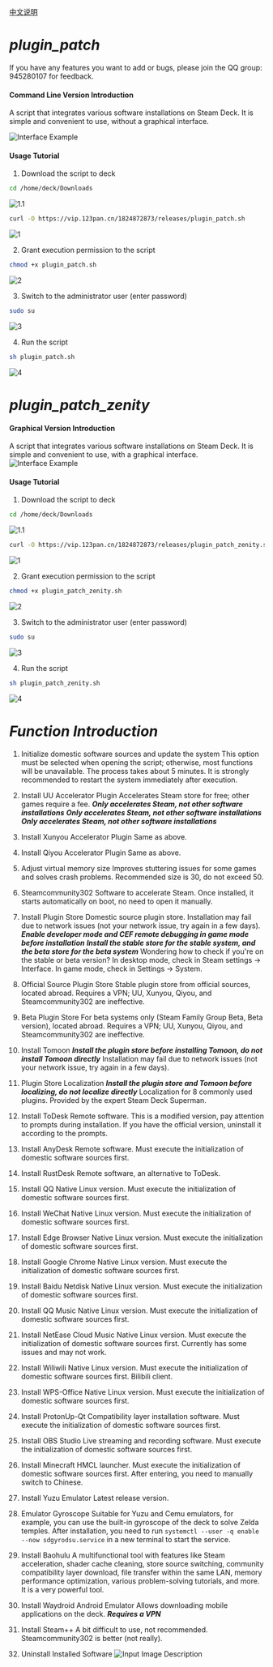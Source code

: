 [中文说明](README.zh.md)
# **_plugin_patch_**

If you have any features you want to add or bugs, please join the QQ group: 945280107 for feedback.

#### Command Line Version Introduction

A script that integrates various software installations on Steam Deck. It is simple and convenient to use, without a graphical interface.

![Interface Example](image/plugin_patch/plugin_patch.sh.png)

#### Usage Tutorial

1. Download the script to deck

```bash
cd /home/deck/Downloads
```
![1.1](image/plugin_patch/1.1.png)

```bash
curl -O https://vip.123pan.cn/1824872873/releases/plugin_patch.sh
```
![1](image/plugin_patch/1.png)

2. Grant execution permission to the script

```bash
chmod +x plugin_patch.sh
```
![2](image/plugin_patch/2.png)

3. Switch to the administrator user (enter password)

```bash
sudo su
```
![3](image/plugin_patch/3.png)

4. Run the script

```bash
sh plugin_patch.sh
```
![4](image/plugin_patch/4.png)

# **_plugin_patch_zenity_**

#### Graphical Version Introduction

A script that integrates various software installations on Steam Deck. It is simple and convenient to use, with a graphical interface.
![Interface Example](image/plugin_patch_zenity/plugin_patch_zenity.sh.png)

#### Usage Tutorial

1. Download the script to deck

```bash
cd /home/deck/Downloads
```
![1.1](image/plugin_patch_zenity/1.1.png)

```bash
curl -O https://vip.123pan.cn/1824872873/releases/plugin_patch_zenity.sh
```
![1](image/plugin_patch_zenity/1.png)

2. Grant execution permission to the script

```bash
chmod +x plugin_patch_zenity.sh
```
![2](image/plugin_patch_zenity/2.png)

3. Switch to the administrator user (enter password)

```bash
sudo su
```
![3](image/plugin_patch_zenity/3.png)

4. Run the script

```bash
sh plugin_patch_zenity.sh
```
![4](image/plugin_patch_zenity/4.png)

# **_Function Introduction_**

1. Initialize domestic software sources and update the system
   This option must be selected when opening the script; otherwise, most functions will be unavailable.
   The process takes about 5 minutes.
   It is strongly recommended to restart the system immediately after execution.

2. Install UU Accelerator Plugin
   Accelerates Steam store for free; other games require a fee.
   **_Only accelerates Steam, not other software installations_**
   **_Only accelerates Steam, not other software installations_**
   **_Only accelerates Steam, not other software installations_**

3. Install Xunyou Accelerator Plugin
   Same as above.

4. Install Qiyou Accelerator Plugin
   Same as above.

5. Adjust virtual memory size
   Improves stuttering issues for some games and solves crash problems. Recommended size is 30, do not exceed 50.

6. Steamcommunity302
   Software to accelerate Steam. Once installed, it starts automatically on boot, no need to open it manually.

7. Install Plugin Store
   Domestic source plugin store. Installation may fail due to network issues (not your network issue, try again in a few days).
   **_Enable developer mode and CEF remote debugging in game mode before installation_**
   **_Install the stable store for the stable system, and the beta store for the beta system_**
   Wondering how to check if you're on the stable or beta version? In desktop mode, check in Steam settings -> Interface. In game mode, check in Settings -> System.

8. Official Source Plugin Store
   Stable plugin store from official sources, located abroad. Requires a VPN; UU, Xunyou, Qiyou, and Steamcommunity302 are ineffective.

9. Beta Plugin Store
   For beta systems only (Steam Family Group Beta, Beta version), located abroad. Requires a VPN; UU, Xunyou, Qiyou, and Steamcommunity302 are ineffective.

10. Install Tomoon
    **_Install the plugin store before installing Tomoon, do not install Tomoon directly_**
    Installation may fail due to network issues (not your network issue, try again in a few days).

11. Plugin Store Localization
    **_Install the plugin store and Tomoon before localizing, do not localize directly_**
    Localization for 8 commonly used plugins.
    Provided by the expert Steam Deck Superman.

12. Install ToDesk
    Remote software. This is a modified version, pay attention to prompts during installation. If you have the official version, uninstall it according to the prompts.

13. Install AnyDesk
    Remote software. Must execute the initialization of domestic software sources first.

14. Install RustDesk
    Remote software, an alternative to ToDesk.

15. Install QQ
    Native Linux version. Must execute the initialization of domestic software sources first.

16. Install WeChat
    Native Linux version. Must execute the initialization of domestic software sources first.

17. Install Edge Browser
    Native Linux version. Must execute the initialization of domestic software sources first.

18. Install Google Chrome
    Native Linux version. Must execute the initialization of domestic software sources first.

19. Install Baidu Netdisk
    Native Linux version. Must execute the initialization of domestic software sources first.

20. Install QQ Music
    Native Linux version. Must execute the initialization of domestic software sources first.

21. Install NetEase Cloud Music
    Native Linux version. Must execute the initialization of domestic software sources first.
    Currently has some issues and may not work.

22. Install Wiliwili
    Native Linux version. Must execute the initialization of domestic software sources first.
    Bilibili client.

23. Install WPS-Office
    Native Linux version. Must execute the initialization of domestic software sources first.

24. Install ProtonUp-Qt
    Compatibility layer installation software. Must execute the initialization of domestic software sources first.

25. Install OBS Studio
    Live streaming and recording software. Must execute the initialization of domestic software sources first.

26. Install Minecraft
    HMCL launcher. Must execute the initialization of domestic software sources first.
    After entering, you need to manually switch to Chinese.

27. Install Yuzu Emulator
    Latest release version.

28. Emulator Gyroscope
    Suitable for Yuzu and Cemu emulators, for example, you can use the built-in gyroscope of the deck to solve Zelda temples.
    After installation, you need to run `systemctl --user -q enable --now sdgyrodsu.service` in a new terminal to start the service.

29. Install Baohulu
    A multifunctional tool with features like Steam acceleration, shader cache cleaning, store source switching, community compatibility layer download, file transfer within the same LAN, memory performance optimization, various problem-solving tutorials, and more. It is a very powerful tool.

30. Install Waydroid Android Emulator
    Allows downloading mobile applications on the deck.
    **_Requires a VPN_**

31. Install Steam++
    A bit difficult to use, not recommended. Steamcommunity302 is better (not really).

32. Uninstall Installed Software
    ![Input Image Description](image/uninstall.png)
